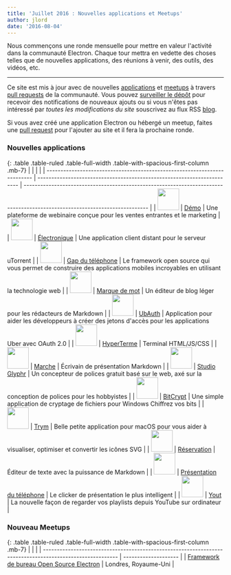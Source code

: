```yaml
---
title: 'Juillet 2016 : Nouvelles applications et Meetups'
author: jlord
date: '2016-08-04'
---
```


Nous commençons une ronde mensuelle pour mettre en valeur l'activité dans la communauté Electron. Chaque tour mettra en vedette des choses telles que de nouvelles applications, des réunions à venir, des outils, des vidéos, etc.

---

Ce site est mis à jour avec de nouvelles [applications](https://electronjs.org/apps) et [meetups](https://electronjs.org/community) à travers [pull requests](https://github.com/electron/electronjs.org/pulls) de la communauté. Vous pouvez [surveiller le dépôt](https://github.com/electron/electronjs.org) pour recevoir des notifications de nouveaux ajouts ou si vous n'êtes pas intéressé par _toutes les modifications du site_ souscrivez au flux RSS [blog](https://electronjs.org/feed.xml).

Si vous avez créé une application Electron ou hébergé un meetup, faites une [pull request](https://github.com/electron/electronjs.org) pour l'ajouter au site et il fera la prochaine ronde.

### Nouvelles applications

{: .table .table-ruled .table-full-width .table-with-spacious-first-column .mb-7}
|                                                                           |                                                                         |                                                                                                                             |
| ------------------------------------------------------------------------- | ----------------------------------------------------------------------- | --------------------------------------------------------------------------------------------------------------------------- |
| <img src="/images/apps/demio.png" width="50" />          | [Démo](https://demio.com)                                               | Une plateforme de webinaire conçue pour les ventes entrantes et le marketing                                                |
| <img src="/images/apps/electorrent.png" width="50" />    | [Électronique](https://github.com/Tympanix/Electorrent)                 | Une application client distant pour le serveur uTorrent                                                                     |
| <img src="/images/apps/phonegap.png" width="50" />       | [Gap du téléphone](http://phonegap.com/products/#desktop-app-section)   | Le framework open source qui vous permet de construire des applications mobiles incroyables en utilisant la technologie web |
| <img src="/images/apps/wordmark.png" width="50" />       | [Marque de mot](http://wordmarkapp.com)                                 | Un éditeur de blog léger pour les rédacteurs de Markdown                                                                    |
| <img src="/images/apps/ubauth.png" width="50" />         | [UbAuth](http://ubauth.enytc.com)                                       | Application pour aider les développeurs à créer des jetons d'accès pour les applications Uber avec OAuth 2.0                |
| <img src="/images/apps/hyperterm.png" width="50" />      | [HyperTerme](https://hyperterm.org)                                     | Terminal HTML/JS/CSS                                                                                                        |
| <img src="/images/apps/marp.png" width="50" />           | [Marche](https://yhatt.github.io/marp)                                  | Écrivain de présentation Markdown                                                                                           |
| <img src="/images/apps/glyphrstudio.png" width="50" />   | [Studio Glyphr](https://github.com/glyphr-studio/Glyphr-Studio-Desktop) | Un concepteur de polices gratuit basé sur le web, axé sur la conception de polices pour les hobbyistes                      |
| <img src="/images/apps/bitcrypt.png" width="50" />       | [BitCrypt](https://github.com/Nazgul07/BitCrypt)                        | Une simple application de cryptage de fichiers pour Windows Chiffrez vos bits                                               |
| <img src="/images/apps/trym.png" width="50" />           | [Trym](http://kontentapps.com/trym)                                     | Belle petite application pour macOS pour vous aider à visualiser, optimiser et convertir les icônes SVG                     |
| <img src="/images/apps/booker.png" width="50" />         | [Réservation](http://apps.meamka.me/booker)                             | Éditeur de texte avec la puissance de Markdown                                                                              |
| <img src="/images/apps/phonepresenter.png" width="50" /> | [Présentation du téléphone](https://phonepresenter.com)                 | Le clicker de présentation le plus intelligent                                                                              |
| <img src="/images/apps/yout-player.png" width="50" />    | [Yout](https://youtplayer.github.io)                                    | La nouvelle façon de regarder vos playlists depuis YouTube sur ordinateur                                                   |

### Nouveau Meetups

{: .table .table-ruled .table-full-width .table-with-spacious-first-column .mb-7}
|                                                                                                           |                      |
| --------------------------------------------------------------------------------------------------------- | -------------------- |
| [Framework de bureau Open Source Electron](http://www.meetup.com/Electron-Open-Source-Desktop-Framework/) | Londres, Royaume-Uni |

